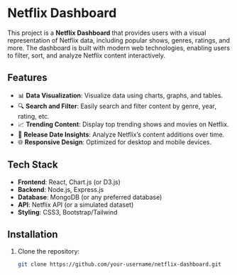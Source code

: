 # Netflix Dashboard

This project is a **Netflix Dashboard** that provides users with a visual representation of Netflix data, including popular shows, genres, ratings, and more. The dashboard is built with modern web technologies, enabling users to filter, sort, and analyze Netflix content interactively.

## Features

- 📊 **Data Visualization**: Visualize data using charts, graphs, and tables.
- 🔍 **Search and Filter**: Easily search and filter content by genre, year, rating, etc.
- 📈 **Trending Content**: Display top trending shows and movies on Netflix.
- 📅 **Release Date Insights**: Analyze Netflix’s content additions over time.
- 🌐 **Responsive Design**: Optimized for desktop and mobile devices.

## Tech Stack

- **Frontend**: React, Chart.js (or D3.js)
- **Backend**: Node.js, Express.js
- **Database**: MongoDB (or any preferred database)
- **API**: Netflix API (or a simulated dataset)
- **Styling**: CSS3, Bootstrap/Tailwind

## Installation

1. Clone the repository:

   ```bash
   git clone https://github.com/your-username/netflix-dashboard.git

